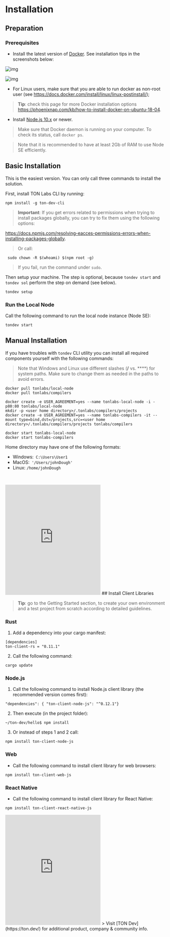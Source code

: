 # Installation

## Preparation

### Prerequisites

- Install the latest version of [Docker](https://docs.docker.com/install/). See installation tips in the screenshots below:

![img](https://tonlabs.zeroheight.com/uploads/LXwZDEvN59LmO5AEg9PXjg.png)

![img](https://tonlabs.zeroheight.com/uploads/HlTD8VkiUFQIvrd7ucCeHw.png)

- For Linux users, make sure that you are able to run docker as non-root user (see <https://docs.docker.com/install/linux/linux-postinstall/>);

> **Tip**: check this page for more Docker installation options <https://phoenixnap.com/kb/how-to-install-docker-on-ubuntu-18-04>.

- Install [Node.js 10.x](https://www.digitalocean.com/community/tutorial_collections/38) or newer.

> Make sure that Docker daemon is running on your computer. To check its status, call `docker ps`. 

> Note that it is recommended to have at least 2Gb of RAM to use Node SE efficiently.

## Basic Installation

This is the easiest version. You can only call three commands to install the solution.

First, install TON Labs CLI by running:

```shell
npm install -g ton-dev-cli
```

>  **Important**: If you get errors related to permissions when trying to install packages globally, you can try to fix them using the following options: 

<https://docs.npmjs.com/resolving-eacces-permissions-errors-when-installing-packages-globally>. 

> Or call:

```shell
 sudo chown -R $(whoami) $(npm root -g)
```

> If you fail, run the command under `sudo`.

Then setup your machine. The step is optional, because `tondev start` and `tondev sol` perform the step on demand (see below).

```shell
tondev setup
```

### Run the Local Node

Call the following command to run the local node instance (Node SE):

```shell
tondev start
```

## Manual Installation

If you have troubles with `tondev` CLI utility you can install all required components yourself with the following commands:

> Note that Windows and Linux use different slashes (**/** vs. **\**) for system paths. Make sure to change them as needed in the paths to avoid errors. 

```shell
docker pull tonlabs/local-node
docker pull tonlabs/compilers

docker create -e USER_AGREEMENT=yes --name tonlabs-local-node -i -p80:80 tonlabs/local-node
mkdir -p <user home directory>/.tonlabs/compilers/projects
docker create -e USER_AGREEMENT=yes --name tonlabs-compilers -it --mount type=bind,dst=/projects,src=<user home directory>/.tonlabs/compilers/projects tonlabs/compilers

docker start tonlabs-local-node
docker start tonlabs-compilers

```

Home directory may have one of the following formats:

- Windows:` C:\Users\User1`
- MacOS:` '/Users/johnDough'`
- Linux: `/home/johnDough`

​      

<iframe class="no-border max-full-width full-height flex-grow" src="https://www.youtube.com/embed/S-WxdIL3vIA?autohide=1&amp;showinfo=0&amp;rel=0&amp;fs=0" style="max-width: 100%; height: 346px; -webkit-box-flex: 1; flex-grow: 1; border: none;"></iframe>
## Install Client Libraries

> **Tip**: go to the Getting Started section, to create your own environment and a test project from scratch according to detailed guidelines.

### Rust

1. Add a dependency into your cargo manifest:

```shell
[dependencies]
ton-client-rs = "0.11.1"
```

2. Call the following command:

```shell
cargo update
```

### Node.js

1. Call the following command to install Node.js client library (the recommended version comes first):

```shell
"dependencies": { "ton-client-node-js": "^0.12.1"}
```

2. Then execute (in the project folder):

```shell
~/ton-dev/hello$ npm install   
```

3. Or instead of steps 1 and 2 call:

```shell
npm install ton-client-node-js
```

### Web

- Call the following command to install client library for web browsers:

```shell
npm install ton-client-web-js
```

### React Native

- Call the following command to install client library for React Native:

```shell
npm install ton-client-react-native-js 
```

<iframe class="no-border max-full-width full-height flex-grow" src="https://www.youtube.com/embed/FMLTyQ2bYvE?autohide=1&amp;showinfo=0&amp;rel=0&amp;fs=0" style="max-width: 100%; height: 346px; -webkit-box-flex: 1; flex-grow: 1; border: none;"></iframe>
> Visit [TON Dev](https://ton.dev/) for additional product, company & community info.


